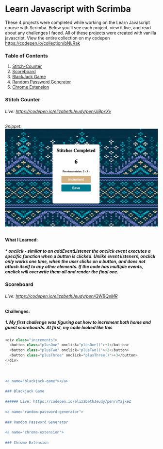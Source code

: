 # Learn Javascript with Scrimba

These 4 projects were completed while working on the Learn Javascript course with Scrimba. Below you'll see each project, view it live, and read about any challenges I faced. All of these projects were created with vanilla javascript. View the entire collection on my codepen https://codepen.io/collection/bNLRak

### Table of Contents

1. [Stitch-Counter](#stitch-counter)
2. [Scoreboard](#scoreboard)
3. [BlackJack Game](#blackjack-game)
4. [Random Password Generator](#random-password-generator)
5. [Chrome Extension](#chrome-extension)

<a name="stitch-counter"></a>

### Stitch Counter

###### Live: https://codepen.io/elizabethJeudy/pen/JjBpxXv

###### Snippet: ![image](https://github.com/elizabethJeudy/scrimba/blob/main/images/stitch-counter.png?raw=true)

#### What I Learned:

##### \* _onclick_ - similar to an **addEventListener** the onclick event executes a specific function when a button is clicked. Unlike event listeners, onclick only works one time, when the user clicks on a button, and does not attach itself to any other elements. If the code has multiple events, onclick will overwrite them all and render the final one.

<a name="scoreboard"></a>

### Scoreboard

###### Live: https://codepen.io/elizabethJeudy/pen/QWBQeMR

#### Challenges:

##### 1. My first challenge was figuring out how to increment both home and guest scoreboards. At first, my code looked like this

````js
<div class="increments">
  <button class="plusOne" onclick="plusOne()">+1</button>
  <button class="plusTwo" onclick="plusTwo()">+2</button>
  <button class="plusThree" onclick="plusThree()">+3</button>
</div>
```


<a name="blackjack-game"></a>

### Blackjack Game

###### Live: https://codepen.io/elizabethJeudy/pen/vYajxeZ

<a name="random-password-generator">

### Random Password Generator

<a name="chrome-extension">

### Chrome Extension

````
